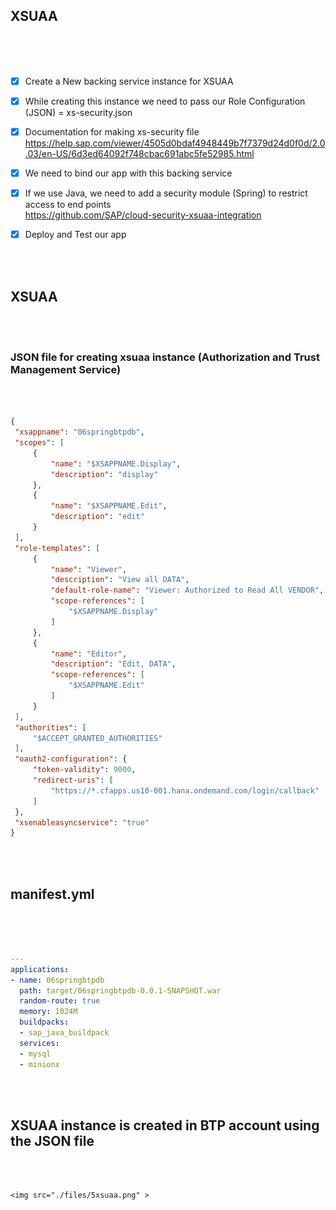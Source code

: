 ## XSUAA

</br>
</br>   
</br>   

- [x] Create a New backing service instance for XSUAA 
- [x] While creating this instance we need to pass our Role Configuration (JSON) = xs-security.json
- [x] Documentation for making xs-security file
</br> https://help.sap.com/viewer/4505d0bdaf4948449b7f7379d24d0f0d/2.0.03/en-US/6d3ed64092f748cbac691abc5fe52985.html

- [x] We need to bind our app with this backing service
- [x] If we use Java, we need to add a security module (Spring) to restrict access to end points
</br> https://github.com/SAP/cloud-security-xsuaa-integration
- [x] Deploy and Test our app


</br>   
</br>   

## XSUAA  
</br>   
</br>   

### JSON file for creating xsuaa instance (Authorization and Trust Management Service)
</br>   
</br>   
   
   ```json
{
    "xsappname": "06springbtpdb",
    "scopes": [
        {
            "name": "$XSAPPNAME.Display",
            "description": "display"
        },
        {
            "name": "$XSAPPNAME.Edit",
            "description": "edit"
        }
    ],
    "role-templates": [
        {
            "name": "Viewer",
            "description": "View all DATA",
            "default-role-name": "Viewer: Authorized to Read All VENDOR",
            "scope-references": [
                "$XSAPPNAME.Display"
            ]
        },
        {
            "name": "Editor",
            "description": "Edit, DATA",
            "scope-references": [
                "$XSAPPNAME.Edit"
            ]
        }
    ],
    "authorities": [
        "$ACCEPT_GRANTED_AUTHORITIES"
    ],
    "oauth2-configuration": {
        "token-validity": 9000,
        "redirect-uris": [
            "https://*.cfapps.us10-001.hana.ondemand.com/login/callback"
        ]
    },
    "xsenableasyncservice": "true"
}
   ```
   
</br>   
</br>      

## manifest.yml 

</br>   
</br>      

```yml

---
applications:
- name: 06springbtpdb
  path: target/06springbtpdb-0.0.1-SNAPSHOT.war
  random-route: true
  memory: 1024M
  buildpacks:
  - sap_java_buildpack
  services:
  - mysql
  - minionx      

```

</br>   
</br>      

## XSUAA instance is created in BTP account using the JSON file 

</br>   
</br>      

    <img src="./files/5xsuaa.png" >

</br>   
</br>      
